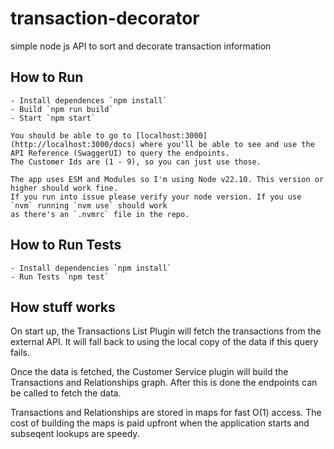 # transaction-decorator
simple node js API to sort and decorate transaction information

## How to Run
    - Install dependences `npm install`
    - Build `npm run build`
    - Start `npm start`

    You should be able to go to [localhost:3000](http://localhost:3000/docs) where you'll be able to see and use the API Reference (SwaggerUI) to query the endpoints.
    The Customer Ids are (1 - 9), so you can just use those.

    The app uses ESM and Modules so I'm using Node v22.10. This version or higher should work fine.
    If you run into issue please verify your node version. If you use `nvm` running `nvm use` should work
    as there's an `.nvmrc` file in the repo.

## How to Run Tests
    - Install dependencies `npm install`
    - Run Tests `npm test`


## How stuff works
On start up, the Transactions List Plugin will fetch the transactions from the external API. It will fall
back to using the local copy of the data if this query fails.

Once the data is fetched, the Customer Service
plugin will build the Transactions and Relationships graph. After this is done the endpoints can be called
to fetch the data. 

Transactions and Relationships are stored in maps for fast O(1) access. The cost of building the maps is paid
upfront when the application starts and subseqent lookups are speedy.


